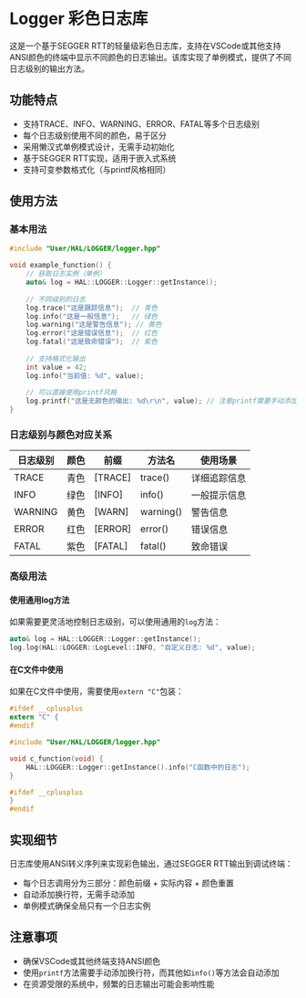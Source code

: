 
# Logger 彩色日志库

这是一个基于SEGGER RTT的轻量级彩色日志库，支持在VSCode或其他支持ANSI颜色的终端中显示不同颜色的日志输出。该库实现了单例模式，提供了不同日志级别的输出方法。

## 功能特点

- 支持TRACE、INFO、WARNING、ERROR、FATAL等多个日志级别
- 每个日志级别使用不同的颜色，易于区分
- 采用懒汉式单例模式设计，无需手动初始化
- 基于SEGGER RTT实现，适用于嵌入式系统
- 支持可变参数格式化（与printf风格相同）

## 使用方法

### 基本用法

```cpp
#include "User/HAL/LOGGER/logger.hpp"

void example_function() {
    // 获取日志实例（单例）
    auto& log = HAL::LOGGER::Logger::getInstance();
    
    // 不同级别的日志
    log.trace("这是跟踪信息");  // 青色
    log.info("这是一般信息");   // 绿色
    log.warning("这是警告信息"); // 黄色
    log.error("这是错误信息");  // 红色
    log.fatal("这是致命错误");  // 紫色
    
    // 支持格式化输出
    int value = 42;
    log.info("当前值: %d", value);
    
    // 可以直接使用printf风格
    log.printf("这是无颜色的输出: %d\r\n", value); // 注意printf需要手动添加换行符
}
```

### 日志级别与颜色对应关系

| 日志级别 | 颜色 | 前缀    | 方法名    | 使用场景     |
| -------- | ---- | ------- | --------- | ------------ |
| TRACE    | 青色 | [TRACE] | trace()   | 详细追踪信息 |
| INFO     | 绿色 | [INFO]  | info()    | 一般提示信息 |
| WARNING  | 黄色 | [WARN]  | warning() | 警告信息     |
| ERROR    | 红色 | [ERROR] | error()   | 错误信息     |
| FATAL    | 紫色 | [FATAL] | fatal()   | 致命错误     |

### 高级用法

#### 使用通用log方法

如果需要更灵活地控制日志级别，可以使用通用的`log`方法：

```cpp
auto& log = HAL::LOGGER::Logger::getInstance();
log.log(HAL::LOGGER::LogLevel::INFO, "自定义日志: %d", value);
```

#### 在C文件中使用

如果在C文件中使用，需要使用`extern "C"`包装：

```c
#ifdef __cplusplus
extern "C" {
#endif

#include "User/HAL/LOGGER/logger.hpp"

void c_function(void) {
    HAL::LOGGER::Logger::getInstance().info("C函数中的日志");
}

#ifdef __cplusplus
}
#endif
```

## 实现细节

日志库使用ANSI转义序列来实现彩色输出，通过SEGGER RTT输出到调试终端：

- 每个日志调用分为三部分：颜色前缀 + 实际内容 + 颜色重置
- 自动添加换行符，无需手动添加
- 单例模式确保全局只有一个日志实例

## 注意事项

- 确保VSCode或其他终端支持ANSI颜色
- 使用`printf`方法需要手动添加换行符，而其他如`info()`等方法会自动添加
- 在资源受限的系统中，频繁的日志输出可能会影响性能

